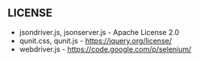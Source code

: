 ## LICENSE

  * jsondriver.js, jsonserver.js - Apache License 2.0
  * qunit.css, qunit.js - https://jquery.org/license/
  * webdriver.js - https://code.google.com/p/selenium/

